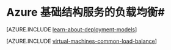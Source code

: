 <properties
	pageTitle="Azure 基础结构服务的负载均衡"
	description="介绍 Azure 所支持的两种不同类型的负载均衡：适用于云服务的负载均衡器，以及适用于客户端流量的 Azure 流量管理器。"
	services="virtual-machines-windows"
	documentationCenter=""
	authors="joaoma"
	manager="adinah"
	editor=""/>

<tags
    ms.service="load-balancer"
    ms.workload="infrastructure-services"
    ms.tgt_pltfrm="vm-windows"
    ms.devlang="na"
    ms.topic="article"
    ms.date="02/02/2016"
    wacn.date="03/28/2016"
    ms.author="sewhee"/>


# Azure 基础结构服务的负载均衡#

[AZURE.INCLUDE [learn-about-deployment-models](../../includes/learn-about-deployment-models-both-include.md)]

[AZURE.INCLUDE [virtual-machines-common-load-balance](../../includes/virtual-machines-common-load-balance.md)]
